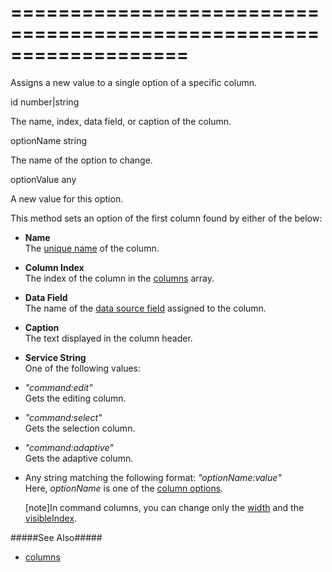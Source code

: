 <!--**
/*-------------------------------------------
    Auto-generated file. Do not modify.
-------------------------------------------

**-->
===================================================================
===================================================================

<!--shortDescription-->
Assigns a new value to a single option of a specific column.
<!--/shortDescription-->

<!--paramName1-->id<!--/paramName1-->
<!--paramType1-->number|string<!--/paramType1-->
<!--paramDescription1-->
The name, index, data field, or caption of the column.
<!--/paramDescription1-->

<!--paramName2-->optionName<!--/paramName2-->
<!--paramType2-->string<!--/paramType2-->
<!--paramDescription2-->
The name of the option to change.
<!--/paramDescription2-->

<!--paramName3-->optionValue<!--/paramName3-->
<!--paramType3-->any<!--/paramType3-->
<!--paramDescription3-->
A new value for this option.
<!--/paramDescription3-->

<!--fullDescription-->
This method sets an option of the first column found by either of the below:

* **Name**        
The [unique name]({basewidgetpath}/Configuration/columns/#name) of the column.

* **Column Index**        
The index of the column in the [columns]({basewidgetpath}/Configuration/columns/) array.

* **Data Field**        
The name of the [data source field]({basewidgetpath}/Configuration/columns/#dataField) assigned to the column.

* **Caption**        
The text displayed in the column header.

* **Service String**  
One of the following values:
 - *"command:edit"*    
    Gets the editing column.

 - *"command:select"*    
    Gets the selection column.  

 - *"command:adaptive"*  
    Gets the adaptive column.  

 - Any string matching the following format: *"optionName:value"*  
    Here, *optionName* is one of the [column options]({basewidgetpath}/Configuration/columns/).

    [note]In command columns, you can change only the [width]({basewidgetpath}/Configuration/columns/#width) and the [visibleIndex]({basewidgetpath}/Configuration/columns/#visibleIndex).  

#####See Also#####
- [columns]({basewidgetpath}/Configuration/columns/)
<!--/fullDescription-->